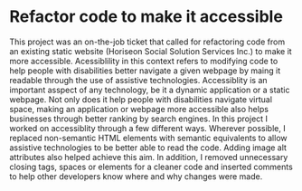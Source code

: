 # Refactor code to make it accessible

This project was an on-the-job ticket that called for refactoring code from an existing static website (Horiseon Social Solution Services Inc.) to make it more accessible. Acessiblility in this context refers to modifying code to help people with disabilities better navigate a given webpage by maing it readable through the use of assistive technologies.
Accessiblity is an important asspect of any technology, be it a dynamic application or a static webpage. Not only does it help people with disabilities navigate virtual space, making an application or webpage more accessible also helps businesses through better ranking by search engines. 
In this project I worked on accessiblity through a few different ways. Wherever possible, I replaced non-semantic HTML elements with semantic equivalents to allow assistive technologies to be better able to read the code. Adding image alt attributes also helped achieve this aim. In addition, I removed unnecessary closing tags, spaces or elements for a cleaner code and inserted comments to help other developers know where and why changes were made. 
